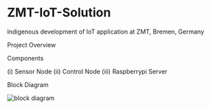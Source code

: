 # ZMT-IoT-Solution
Indigenous development of IoT application at ZMT, Bremen, Germany


Project Overview




Components

(i)   Sensor Node
(ii)  Control Node
(iii) Raspberrypi Server



Block Diagram 



![block diagram](https://user-images.githubusercontent.com/28051246/47307682-f068b100-d62f-11e8-81ff-0dfbf14f0129.jpg)
